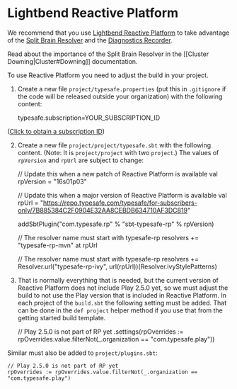 # Lightbend Reactive Platform

We recommend that you use [Lightbend Reactive Platform](http://www.lightbend.com/products/lightbend-reactive-platform) to take advantage of the [Split Brain Resolver](http://doc.akka.io/docs/akka/akka-commercial-addons-1.0/java/split-brain-resolver.html) and the [Diagnostics Recorder](http://doc.akka.io/docs/akka/akka-commercial-addons-1.0/common/diagnostics-recorder.html).

Read about the importance of the Split Brain Resolver in the [[Cluster Downing|Cluster#Downing]] documentation.

To use Reactive Platform you need to adjust the build in your project.

1) Create a new file `project/typesafe.properties` (put this in `.gitignore` if the code will be released outside your organization) with the following content:

    typesafe.subscription=YOUR_SUBSCRIPTION_ID

([Click to obtain a subscription ID](http://www.lightbend.com/account/id))

2) Create a new file `project/project/typesafe.sbt` with the following content. (Note: It is `project/project` with two `project`.) The values of `rpVersion` and `rpUrl` are subject to change:

    // Update this when a new patch of Reactive Platform is available
    val rpVersion = "16s01p03"

    // Update this when a major version of Reactive Platform is available
    val rpUrl = "https://repo.typesafe.com/typesafe/for-subscribers-only/7B885384C2F0904E32AA8CEBDB634710AF3DC819"

    addSbtPlugin("com.typesafe.rp" % "sbt-typesafe-rp" % rpVersion)

    // The resolver name must start with typesafe-rp
    resolvers += "typesafe-rp-mvn" at rpUrl

    // The resolver name must start with typesafe-rp
    resolvers += Resolver.url("typesafe-rp-ivy", url(rpUrl))(Resolver.ivyStylePatterns)

3) That is normally everything that is needed, but the current version of Reactive Platform does not include Play 2.5.0 yet, so we must adjust the build to not use the Play version that is included in Reactive Platform. In each project of the `build.sbt` the following setting must be added. That can be done in the `def project` helper method if you use that from the getting started build template.

    // Play 2.5.0 is not part of RP yet
    .settings(rpOverrides := rpOverrides.value.filterNot(_.organization == "com.typesafe.play"))

Similar must also be added to `project/plugins.sbt`:

    // Play 2.5.0 is not part of RP yet
    rpOverrides := rpOverrides.value.filterNot(_.organization == "com.typesafe.play")
